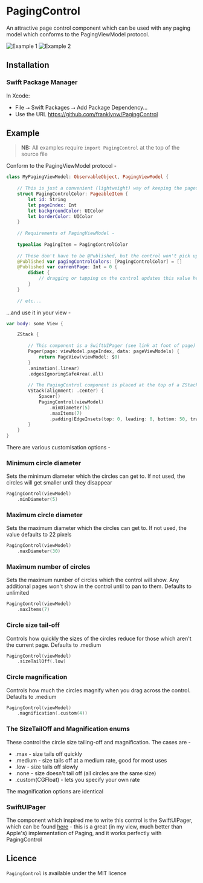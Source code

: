 # PagingControl

An attractive page control component which can be used with any paging model which conforms to the PagingViewModel protocol.

<img src="Resources//Example1.png" alt="Example 1"/> <img src="Resources//Example2.png" alt="Example 2"/>

## Installation

### Swift Package Manager

In Xcode:
* File ⭢ Swift Packages ⭢ Add Package Dependency...
* Use the URL https://github.com/franklynw/PagingControl


## Example

> **NB:** All examples require `import PagingControl` at the top of the source file

Conform to the PagingViewModel protocol -

```swift
class MyPagingViewModel: ObservableObject, PagingViewModel {
    
    // This is just a convenient (lightweight) way of keeping the pages for the control
    struct PagingControlColor: PageableItem {
        let id: String
        let pageIndex: Int
        let backgroundColor: UIColor
        let borderColor: UIColor
    }
    
    // Requirements of PagingViewModel -
    
    typealias PagingItem = PagingControlColor
    
    // These don't have to be @Published, but the control won't pick up on changes if they're not
    @Published var pagingControlColors: [PagingControlColor] = []
    @Published var currentPage: Int = 0 {
        didSet {
            // dragging or tapping on the control updates this value here - do page changing stuff
        }
    }
    
    // etc...
```

...and use it in your view -

```swift
var body: some View {

    ZStack {
    
        // This component is a SwiftUIPager (see link at foot of page) but you could easily make your own
        Pager(page: viewModel.pageIndex, data: pageViewModels) {
            return PageView(viewModel: $0)
        }
        .animation(.linear)
        .edgesIgnoringSafeArea(.all)
    
        // The PagingControl component is placed at the top of a ZStack, usually quite close to the foot of the screen
        VStack(alignment: .center) {
            Spacer()
            PagingControl(viewModel)
                .minDiameter(5)
                .maxItems(7)
                .padding(EdgeInsets(top: 0, leading: 0, bottom: 50, trailing: 0))
        }
    }
}
```

There are various customisation options -

### Minimum circle diameter

Sets the minimum diameter which the circles can get to. If not used, the circles will get smaller until they disappear

```swift
PagingControl(viewModel)
    .minDiameter(5)
```

### Maximum circle diameter

Sets the maximum diameter which the circles can get to. If not used, the value defaults to 22 pixels

```swift
PagingControl(viewModel)
    .maxDiameter(30)
```

### Maximum number of circles

Sets the maximum number of circles which the control will show. Any additional pages won't show in the control until to pan to them. Defaults to unlimited

```swift
PagingControl(viewModel)
    .maxItems(7)
```

### Circle size tail-off

Controls how quickly the sizes of the circles reduce for those which aren't the current page. Defaults to .medium

```swift
PagingControl(viewModel)
    .sizeTailOff(.low)
```

### Circle magnification

Controls how much the circles magnify when you drag across the control. Defaults to .medium

```swift
PagingControl(viewModel)
    .magnification(.custom(4))
```

### The SizeTailOff and Magnification enums

These control the circle size tailing-off and magnification. The cases are -

* .max                            - size tails off quickly
* .medium                      - size tails off at a medium rate, good for most uses
* .low                             - size tails off slowly
* .none                           - size doesn't tail off (all circles are the same size)
* .custom(CGFloat)        - lets you specify your own rate

The magnification options are identical


### SwiftUIPager

The component which inspired me to write this control is the SwiftUIPager, which can be found [here](https://github.com/fermoya/SwiftUIPager) - this is a great (in my view, much better than Apple's) implementation of Paging, and it works perfectly with PagingControl


## Licence  

`PagingControl` is available under the MIT licence
